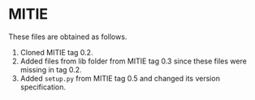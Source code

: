 # MITIE

These files are obtained as follows.
1. Cloned MITIE tag 0.2.
2. Added files from lib folder from MITIE tag 0.3 since these files were missing in tag 0.2.
3. Added `setup.py` from MITIE tag 0.5 and changed its version specification.